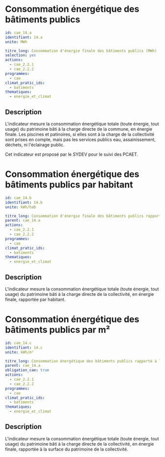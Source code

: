# Consommation énergétique des bâtiments publics
```yaml
id: cae_14.a
identifiant: 14.a
unite: MWh

titre_long: Consommation d'énergie finale des bâtiments publics (MWh)
selection: yes
actions:
  - cae_2.2.1
  - cae_2.2.2
programmes:
  - cae
climat_pratic_ids:
  - batiments
thematiques:
  - energie_et_climat
```
## Description
L'indicateur mesure la consommation énergétique totale (toute énergie, tout usage) du patrimoine bâti à la charge directe de la commune, en énergie finale. Les piscines et patinoires, si elles sont à la charge de la collectivité sont prises en compte, mais pas les services publics eau, assainissement, déchets, ni l'éclairage public.

Cet indicateur est proposé par le SYDEV pour le suivi des PCAET.

# Consommation énergétique des bâtiments publics par habitant
```yaml
id: cae_14.b
identifiant: 14.b
unite: kWh/hab

titre_long: Consommation d'énergie finale des bâtiments publics rapporté au nombre d'habitant (kWh/hab)
parent: cae_14.a
actions:
  - cae_2.2.1
  - cae_2.2.2
programmes:
  - cae
climat_pratic_ids:
  - batiments
thematiques:
  - energie_et_climat
```
## Description
L'indicateur mesure la consommation énergétique totale (toute énergie, tout usage) du patrimoine bâti à la charge directe de la collectivité, en énergie finale, rapportée par habitant. 


# Consommation énergétique des bâtiments publics par m²
```yaml
id: cae_14.c
identifiant: 14.c
unite: kWh/m²

titre_long: Consommation énergétique des bâtiments publics rapporté à la surface du patrimoine (kWh/m²)
parent: cae_14.a
obligation_cae: true
actions:
  - cae_2.2.1
  - cae_2.2.2
programmes:
  - cae
climat_pratic_ids:
  - batiments
thematiques:
  - energie_et_climat
```
## Description
L'indicateur mesure la consommation énergétique totale (toute énergie, tout usage) du patrimoine bâti à la charge directe de la collectivité, en énergie finale, rapportée à la surface du patrimoine de la collectivité. 

